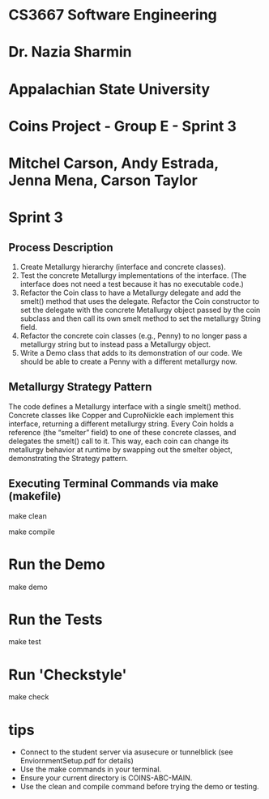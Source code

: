 # CS3667 Software Engineering 
# Dr. Nazia Sharmin
# Appalachian State University

# Coins Project - Group E - Sprint 3
# Mitchel Carson, Andy Estrada, Jenna Mena, Carson Taylor

# Sprint 3
## Process Description

1.  Create Metallurgy hierarchy (interface and concrete classes).
2.  Test the concrete Metallurgy implementations of the interface. (The interface does not
need a test because it has no executable code.)
3.  Refactor the Coin class to have a Metallurgy delegate and add the smelt() method that
uses the delegate. Refactor the Coin constructor to set the delegate with the concrete
Metallurgy object passed by the coin subclass and then call its own smelt method to set
the metallurgy String field.
4.  Refactor the concrete coin classes (e.g., Penny) to no longer pass a metallurgy string but
to instead pass a Metallurgy object.
5.  Write a Demo class that adds to its demonstration of our code. We should be able to
create a Penny with a different metallurgy now.

## Metallurgy Strategy Pattern
The code defines a Metallurgy interface with a single smelt() method. Concrete classes like Copper and CuproNickle each implement this interface, returning a different metallurgy string. Every Coin holds a reference (the “smelter” field) to one of these concrete classes, and delegates the smelt() call to it. This way, each coin can change its metallurgy behavior at runtime by swapping out the smelter object, demonstrating the Strategy pattern.


## Executing Terminal Commands via make (makefile)

make clean

make compile

# Run the Demo

make demo

# Run the Tests

make test

# Run 'Checkstyle'

make check

# tips
- Connect to the student server via asusecure or tunnelblick (see EnviornmentSetup.pdf for details)
- Use the make commands in your terminal.
- Ensure your current directory is COINS-ABC-MAIN.
- Use the clean and compile command before trying the demo or testing.


